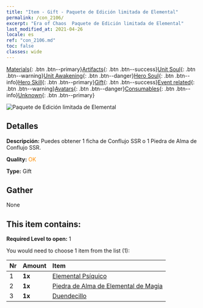 ```yaml
---
title: "Item - Gift - Paquete de Edición limitada de Elemental"
permalink: /con_2106/
excerpt: "Era of Chaos  Paquete de Edición limitada de Elemental"
last_modified_at: 2021-04-26
locale: es
ref: "con_2106.md"
toc: false
classes: wide
---
```

 [Materials](/ItemsES/){: .btn .btn--primary}[Artifacts](/ItemsES/Artifacts/){: .btn .btn--success}[Unit Soul](/ItemsES/UnitSoul/){: .btn .btn--warning}[Unit Awakening](/ItemsES/UnitAwakening/){: .btn .btn--danger}[Hero Soul](/ItemsES/HeroSoul/){: .btn .btn--info}[Hero Skill](/ItemsES/HeroSkill/){: .btn .btn--primary}[Gift](/ItemsES/Gift/){: .btn .btn--success}[Event related](/ItemsES/Events/){: .btn .btn--warning}[Avatars](/ItemsES/Avatars/){: .btn .btn--danger}[Consumables](/ItemsES/Consumables/){: .btn .btn--info}[Unknown](/ItemsES/Unknown/){: .btn .btn--primary}

 ![Paquete de Edición limitada de Elemental](/images/t/i_994007.png)

## Detalles
 **Descripción:** Puedes obtener 1 ficha de Conflujo SSR o 1 Piedra de Alma de Conflujo SSR.

 **Quality:** <span style="color: #FF8C00">OK</span>

 **Type:** Gift

## Gather

  None

## This item contains:

 **Required Level to open:** 1

 You would need to choose 1 item from the list (1):

  | Nr | Amount |     Item    |
  |:---|:-------|:------------|
  | 1 |  **1x** | [Elemental Psíquico](/ItemsES/unt_267/) |  | 
  | 2 |  **1x** | [Piedra de Alma de Elemental de Magia](/ItemsES/unt_347/) |  | 
  | 3 |  **1x** | [Duendecillo](/ItemsES/unt_270/) |  | 

